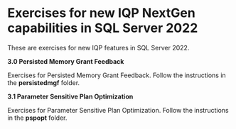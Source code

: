 # Exercises for new IQP NextGen capabilities in SQL Server 2022

These are exercises for new IQP features in SQL Server 2022.

**3.0 Persisted Memory Grant Feedback**

Exercises for Persisted Memory Grant Feedback. Follow the instructions in the **persistedmgf** folder.

**3.1 Parameter Sensitive Plan Optimization**

Exercises for Parameter Sensitive Plan Optimization. Follow the instructions in the **pspopt** folder.